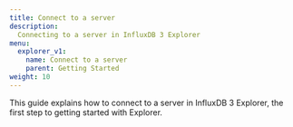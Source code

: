 ```yaml
---
title: Connect to a server
description:
  Connecting to a server in InfluxDB 3 Explorer
menu:
  explorer_v1:
    name: Connect to a server
    parent: Getting Started
weight: 10
---
```


This guide explains how to connect to a server in InfluxDB 3 Explorer, the first step to getting started with Explorer. 